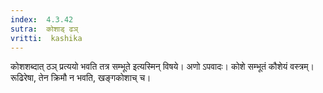 ```yaml
---
index:  4.3.42
sutra:  कोशाड् ढञ्
vritti:  kashika 
---
```


कोशशब्दात् ठञ् प्रत्ययो भवति तत्र सम्भूते इत्यस्मिन् विषये। अणो ऽपवादः। कोशे सम्भूतं कौशेयं वस्त्रम्। रूढिरेषा, तेन क्रिमौ न भवति, खङ्गकोशाच् च।

